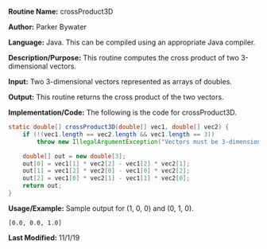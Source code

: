 **Routine Name:** crossProduct3D	 

**Author:** Parker Bywater

**Language:** Java. This can be compiled using an appropriate Java compiler. 

**Description/Purpose:** This routine computes the cross product of two 3-dimensional vectors.  

**Input:** Two 3-dimensional vectors represented as arrays of doubles.  
 
**Output:** This routine returns the cross product of the two vectors.  

**Implementation/Code:** The following is the code for crossProduct3D. 
   
```java 
static double[] crossProduct3D(double[] vec1, double[] vec2) {
    if (!(vec1.length == vec2.length && vec1.length == 3))
        throw new IllegalArgumentException("Vectors must be 3-dimensional");

    double[] out = new double[3];
    out[0] = vec1[1] * vec2[2] - vec1[2] * vec2[1];
    out[1] = vec1[2] * vec2[0] - vec1[0] * vec2[2];
    out[2] = vec1[0] * vec2[1] - vec1[1] * vec2[0];
    return out;
}
```

**Usage/Example:** Sample output for (1, 0, 0) and (0, 1, 0).   

    [0.0, 0.0, 1.0]

**Last Modified:** 11/1/19
